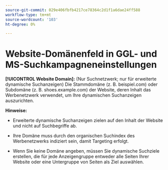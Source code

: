 ```yaml
---
source-git-commit: 029e406fbfb4217ce78364c2d1f1a6dae24ff588
workflow-type: tm+mt
source-wordcount: '103'
ht-degree: 0%

---
```

# Website-Domänenfeld in GGL- und MS-Suchkampagneneinstellungen

**[!UICONTROL Website Domain]:** (Nur Suchnetzwerk; nur für erweiterte dynamische Suchanzeigen) Die Stammdomäne (z. B. beispiel.com) oder Subdomäne (z. B. shoes.example.com) der Website, deren Inhalt das Werbenetzwerk verwendet, um Ihre dynamischen Suchanzeigen auszurichten.

**Hinweise:**

* Erweiterte dynamische Suchanzeigen zielen auf den Inhalt der Website und nicht auf Suchbegriffe ab.

* Ihre Domäne muss durch den organischen Suchindex des Werbenetzwerks indiziert sein, damit Targeting erfolgt.

* Wenn Sie keine Domäne angeben, müssen Sie dynamische Suchziele erstellen, die für jede Anzeigengruppe entweder alle Seiten Ihrer Website oder eine Untergruppe von Seiten als Ziel auswählen.
